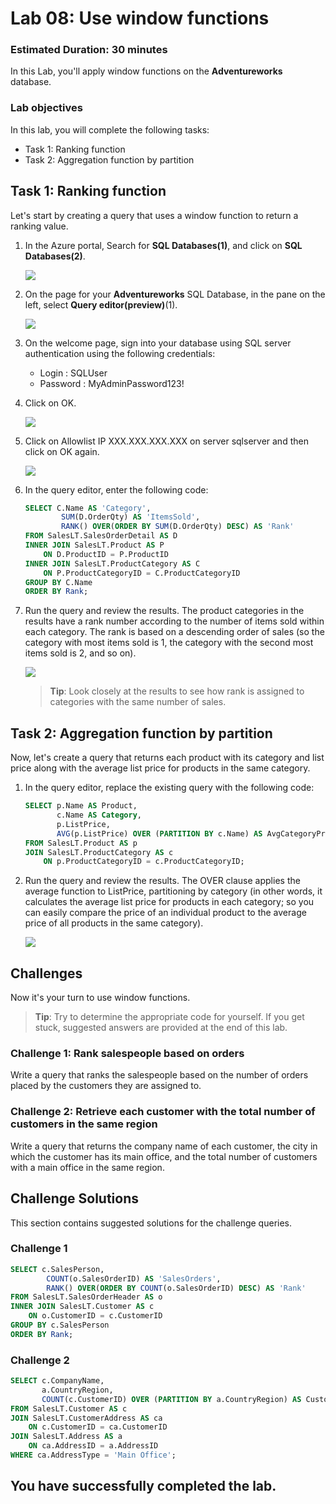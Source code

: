 # Lab 08: Use window functions
### Estimated Duration: 30 minutes
In this Lab, you'll apply window functions on the **Adventureworks** database.

### Lab objectives
In this lab, you will complete the following tasks:
- Task 1: Ranking function
- Task 2: Aggregation function by partition

## Task 1: Ranking function

Let's start by creating a query that uses a window function to return a ranking value.

1. In the Azure portal, Search for **SQL Databases(1)**, and click on **SQL Databases(2)**.

    ![](../media/111.png)
1. On the page for your **Adventureworks** SQL Database, in the pane on the left, select **Query editor(preview)**(1).

    ![](../media/112.png)

1. On the welcome page, sign into your database using SQL server authentication using the following credentials: 
    - Login : SQLUser
    - Password : MyAdminPassword123! 

1. Click on OK.

    ![](../media/113.png)

1. Click on Allowlist IP XXX.XXX.XXX.XXX on server sqlserver<inject key="DeploymentID" enableCopy="false" /></inject> and then click on OK again.

    ![](../media/114.png)
1. In the query editor, enter the following code:

    ```sql
    SELECT C.Name AS 'Category',
            SUM(D.OrderQty) AS 'ItemsSold',
            RANK() OVER(ORDER BY SUM(D.OrderQty) DESC) AS 'Rank'
    FROM SalesLT.SalesOrderDetail AS D
    INNER JOIN SalesLT.Product AS P
        ON D.ProductID = P.ProductID
    INNER JOIN SalesLT.ProductCategory AS C
        ON P.ProductCategoryID = C.ProductCategoryID
    GROUP BY C.Name
    ORDER BY Rank;
    ```

1. Run the query and review the results. The product categories in the results have a rank number according to the number of items sold within each category. The rank is based on a descending order of sales (so the category with most items sold is 1, the category with the second most items sold is 2, and so on).

    ![](../media/32.png)

    > **Tip**: Look closely at the results to see how rank is assigned to categories with the same number of sales.

## Task 2: Aggregation function by partition

Now, let's create a query that returns each product with its category and list price along with the average list price for products in the same category.

1. In the query editor, replace the existing query with the following code:

    ```sql
    SELECT p.Name AS Product,
           c.Name AS Category,
           p.ListPrice,
           AVG(p.ListPrice) OVER (PARTITION BY c.Name) AS AvgCategoryPrice
    FROM SalesLT.Product AS p
    JOIN SalesLT.ProductCategory AS c
        ON p.ProductCategoryID = c.ProductCategoryID;
    ```

1. Run the query and review the results. The OVER clause applies the average function to ListPrice, partitioning by category (in other words, it calculates the average list price for products in each category; so you can easily compare the price of an individual product to the average price of all products in the same category).

    ![](../media/33.png)
## Challenges

Now it's your turn to use window functions.

> **Tip**: Try to determine the appropriate code for yourself. If you get stuck, suggested answers are provided at the end of this lab.

### Challenge 1: Rank salespeople based on orders

Write a query that ranks the salespeople based on the number of orders placed by the customers they are assigned to.

### Challenge 2: Retrieve each customer with the total number of customers in the same region

Write a query that returns the company name of each customer, the city in which the customer has its main office, and the total number of customers with a main office in the same region.

## Challenge Solutions

This section contains suggested solutions for the challenge queries.

### Challenge 1

```sql
SELECT c.SalesPerson,
        COUNT(o.SalesOrderID) AS 'SalesOrders',
        RANK() OVER(ORDER BY COUNT(o.SalesOrderID) DESC) AS 'Rank'
FROM SalesLT.SalesOrderHeader AS o
INNER JOIN SalesLT.Customer AS c
    ON o.CustomerID = c.CustomerID
GROUP BY c.SalesPerson
ORDER BY Rank;
```

### Challenge 2

```sql
SELECT c.CompanyName,
       a.CountryRegion,
       COUNT(c.CustomerID) OVER (PARTITION BY a.CountryRegion) AS CustomersInRegion
FROM SalesLT.Customer AS c
JOIN SalesLT.CustomerAddress AS ca
    ON c.CustomerID = ca.CustomerID
JOIN SalesLT.Address AS a
    ON ca.AddressID = a.AddressID
WHERE ca.AddressType = 'Main Office';
```
## You have successfully completed the lab.